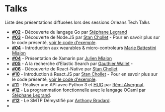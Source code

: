 # Talks

Liste des présentations diffusées lors des sessions Orleans Tech Talks

* [**#02**](https://github.com/orleans-tech/talks/raw/master/02_Decouverte_langage-go_Stephane-Legrand.pdf) - Découverte du langage Go par [Stéphane Legrand](https://stephanelegrand.wordpress.com/)
* [**#03**](https://github.com/orleans-tech/talks/raw/master/03_Decouverte-node-js_Stan-Chollet.pptx) - Découverte de Node.JS par [Stan Chollet](http://stanislaschollet.com) - Pour en savoir plus sur le code présenté, [voir le code d'exemple](https://github.com/orleans-tech/talks-code/tree/master/03-discover-node-js).
* [**#04**](https://github.com/orleans-tech/talks/raw/master/04_Introduction-aux-wearables_Marie-Battestini.pptx) - Introduction aux wearables & micro-controleurs [Marie Battestini Mialon](http://www.mariebattestini.com/mb/blog/)
* [**#04**](https://github.com/orleans-tech/talks/raw/master/04_Xamarion_Julien-Mialon.pptx) - Présentation de Xamarin par [Julien Mialon](http://blog.julienmialon.com/2015/04/presentation-de-xamarin-orleanstechtalks/)
* [**#05**](https://github.com/orleans-tech/talks/raw/master/05_A_la_recherche_d_ElasticSearch_Gauthier-Wallet.pptx) - A la recherche d'Elastic Search par [Gauthier Wallet](https://twitter.com/ninnir) -
* [**#06**](https://github.com/orleans-tech/talks/raw/master/06_Decouverte-de-react-native_Stan-Chollet.pptx) - Découverte de React-Native par [Stan Chollet](http://stanislaschollet.com)
* [**#10**](https://github.com/orleans-tech/talks/raw/master/10_introduction-react-js_Stan-Chollet.pptx) - Introduction à React.JS par [Stan Chollet](http://stanislaschollet.com) - Pour en savoir plus sur le code présenté, [voir le code d'exemple](https://github.com/orleans-tech/talks-code/tree/master/10-introduction-react-js).
* [**#11**](http://toilal.github.io/talk-python3-hug) - Réaliser une API avec Python 3 et [HUG](https://github.com/timothycrosley/hug) par [Rémi Alvergnat](http://www.pragmasphere.com).
* [**#12**](https://github.com/orleans-tech/talks/raw/master/12_programmation-fonctionnelle-ocaml_Stephane-Legrand.pdf) - La programmation fonctionnelle avec le langage OCaml par [Stéphane Legrand](https://stephanelegrand.wordpress.com/).
* [**#12**](https://github.com/orleans-tech/talks/raw/master/12_Le-SMTP-Demystifie_Anthony-Brodard.pdf) - Le SMTP Démystifié par [Anthony Brodard](https://twitter.com/nawadanp).
*
